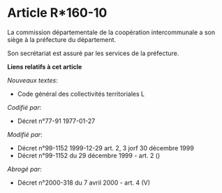 # Article R*160-10

La commission départementale de la coopération intercommunale a son siège à la préfecture du département.

Son secrétariat est assuré par les services de la préfecture.

**Liens relatifs à cet article**

_Nouveaux textes_:

  - Code général des collectivités territoriales L

_Codifié par_:

  - Décret n°77-91 1977-01-27

_Modifié par_:

  - Décret n°99-1152 1999-12-29 art. 2, 3 jorf 30 décembre 1999
  - Décret n°99-1152 du 29 décembre 1999 - art. 2 ()

_Abrogé par_:

  - Décret n°2000-318 du 7 avril 2000 - art. 4 (V)
